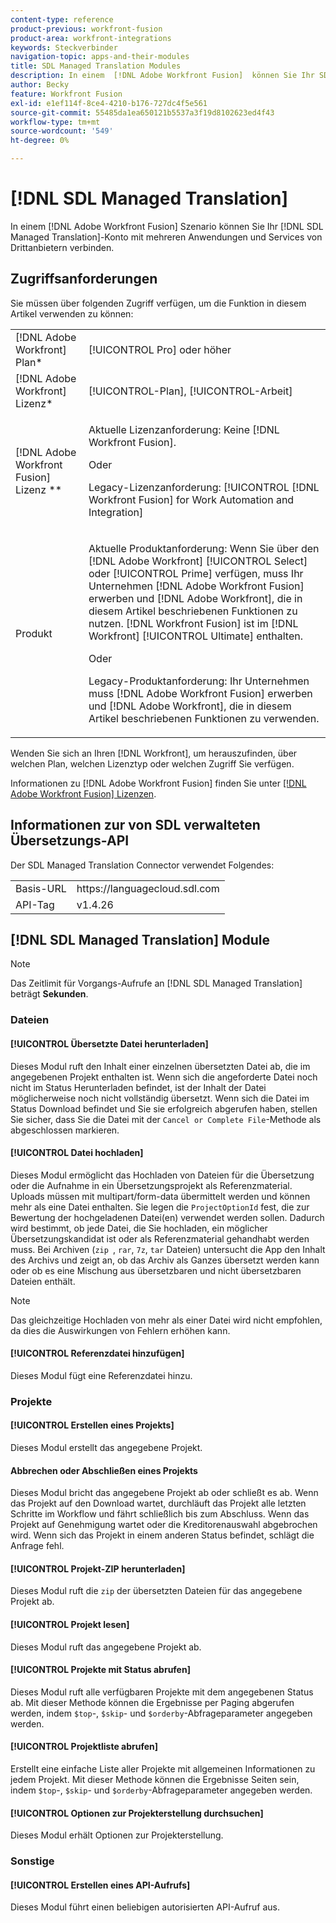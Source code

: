 ```yaml
---
content-type: reference
product-previous: workfront-fusion
product-area: workfront-integrations
keywords: Steckverbinder
navigation-topic: apps-and-their-modules
title: SDL Managed Translation Modules
description: In einem  [!DNL Adobe Workfront Fusion]  können Sie Ihr SDL Managed Translation-Konto mit mehreren Anwendungen und Dienstleistungen von Drittanbietern verbinden.
author: Becky
feature: Workfront Fusion
exl-id: e1ef114f-8ce4-4210-b176-727dc4f5e561
source-git-commit: 55485da1ea650121b5537a3f19d8102623ed4f43
workflow-type: tm+mt
source-wordcount: '549'
ht-degree: 0%

---
```


# [!DNL SDL Managed Translation]

In einem [!DNL Adobe Workfront Fusion] Szenario können Sie Ihr [!DNL SDL Managed Translation]-Konto mit mehreren Anwendungen und Services von Drittanbietern verbinden.

## Zugriffsanforderungen

Sie müssen über folgenden Zugriff verfügen, um die Funktion in diesem Artikel verwenden zu können:

<table style="table-layout:auto"> 
 <col> 
 <col> 
 <tbody> 
  <tr> 
   <td role="rowheader">[!DNL Adobe Workfront] Plan*</td>
  <td> <p>[!UICONTROL Pro] oder höher</p> </td>
  </tr> 
  <tr data-mc-conditions=""> 
   <td role="rowheader">[!DNL Adobe Workfront] Lizenz*</td>
   <td> <p>[!UICONTROL-Plan], [!UICONTROL-Arbeit]</p> </td> 
  </tr> 
  <tr> 
   <td role="rowheader">[!DNL Adobe Workfront Fusion] Lizenz **</td> 
   <td>
   <p>Aktuelle Lizenzanforderung: Keine [!DNL Workfront Fusion].</p>
   <p>Oder</p>
   <p>Legacy-Lizenzanforderung: [!UICONTROL [!DNL Workfront Fusion] for Work Automation and Integration] </p>
   </td> 
  </tr> 
  <tr> 
   <td role="rowheader">Produkt</td> 
   <td>
   <p>Aktuelle Produktanforderung: Wenn Sie über den [!DNL Adobe Workfront] [!UICONTROL Select] oder [!UICONTROL Prime] verfügen, muss Ihr Unternehmen [!DNL Adobe Workfront Fusion] erwerben und [!DNL Adobe Workfront], die in diesem Artikel beschriebenen Funktionen zu nutzen. [!DNL Workfront Fusion] ist im [!DNL Workfront] [!UICONTROL Ultimate] enthalten.</p>
   <p>Oder</p>
   <p>Legacy-Produktanforderung: Ihr Unternehmen muss [!DNL Adobe Workfront Fusion] erwerben und [!DNL Adobe Workfront], die in diesem Artikel beschriebenen Funktionen zu verwenden.</p>
   </td> 
  </tr> 
 </tbody> 
</table>

Wenden Sie sich an Ihren [!DNL Workfront], um herauszufinden, über welchen Plan, welchen Lizenztyp oder welchen Zugriff Sie verfügen.

Informationen zu [!DNL Adobe Workfront Fusion] finden Sie unter [[!DNL Adobe Workfront Fusion] Lizenzen](../../workfront-fusion/get-started/license-automation-vs-integration.md).

## Informationen zur von SDL verwalteten Übersetzungs-API

Der SDL Managed Translation Connector verwendet Folgendes:

<table style="table-layout:auto"> 
 <col> 
 <col> 
 <tbody> 
  <tr> 
   <td role="rowheader">Basis-URL</td> 
   <td>https://languagecloud.sdl.com</td> 
  </tr>
  <tr> 
   <td role="rowheader">API-Tag</td> 
   <td>v1.4.26</td> 
  </tr>
 </tbody> 
 </table>

## [!DNL SDL Managed Translation] Module

>[!NOTE]
>
>Das Zeitlimit für Vorgangs-Aufrufe an [!DNL SDL Managed Translation] beträgt **Sekunden**.

### Dateien

#### [!UICONTROL Übersetzte Datei herunterladen]

Dieses Modul ruft den Inhalt einer einzelnen übersetzten Datei ab, die im angegebenen Projekt enthalten ist. Wenn sich die angeforderte Datei noch nicht im Status Herunterladen befindet, ist der Inhalt der Datei möglicherweise noch nicht vollständig übersetzt. Wenn sich die Datei im Status Download befindet und Sie sie erfolgreich abgerufen haben, stellen Sie sicher, dass Sie die Datei mit der `Cancel or Complete File`-Methode als abgeschlossen markieren.

#### [!UICONTROL Datei hochladen]

Dieses Modul ermöglicht das Hochladen von Dateien für die Übersetzung oder die Aufnahme in ein Übersetzungsprojekt als Referenzmaterial. Uploads müssen mit multipart/form-data übermittelt werden und können mehr als eine Datei enthalten. Sie legen die `ProjectOptionId` fest, die zur Bewertung der hochgeladenen Datei(en) verwendet werden sollen. Dadurch wird bestimmt, ob jede Datei, die Sie hochladen, ein möglicher Übersetzungskandidat ist oder als Referenzmaterial gehandhabt werden muss. Bei Archiven (`zip `, `rar`, `7z`, `tar` Dateien) untersucht die App den Inhalt des Archivs und zeigt an, ob das Archiv als Ganzes übersetzt werden kann oder ob es eine Mischung aus übersetzbaren und nicht übersetzbaren Dateien enthält.

>[!NOTE]
>
>Das gleichzeitige Hochladen von mehr als einer Datei wird nicht empfohlen, da dies die Auswirkungen von Fehlern erhöhen kann.

#### [!UICONTROL Referenzdatei hinzufügen]

Dieses Modul fügt eine Referenzdatei hinzu.

### Projekte

#### [!UICONTROL Erstellen eines Projekts]

Dieses Modul erstellt das angegebene Projekt.

#### Abbrechen oder Abschließen eines Projekts

Dieses Modul bricht das angegebene Projekt ab oder schließt es ab. Wenn das Projekt auf den Download wartet, durchläuft das Projekt alle letzten Schritte im Workflow und fährt schließlich bis zum Abschluss. Wenn das Projekt auf Genehmigung wartet oder die Kreditorenauswahl abgebrochen wird. Wenn sich das Projekt in einem anderen Status befindet, schlägt die Anfrage fehl.

#### [!UICONTROL Projekt-ZIP herunterladen]

Dieses Modul ruft die `zip` der übersetzten Dateien für das angegebene Projekt ab.

#### [!UICONTROL Projekt lesen]

Dieses Modul ruft das angegebene Projekt ab.

#### [!UICONTROL Projekte mit Status abrufen]

Dieses Modul ruft alle verfügbaren Projekte mit dem angegebenen Status ab. Mit dieser Methode können die Ergebnisse per Paging abgerufen werden, indem `$top`-, `$skip`- und `$orderby`-Abfrageparameter angegeben werden.

#### [!UICONTROL Projektliste abrufen]

Erstellt eine einfache Liste aller Projekte mit allgemeinen Informationen zu jedem Projekt. Mit dieser Methode können die Ergebnisse Seiten sein, indem `$top`-, `$skip`- und `$orderby`-Abfrageparameter angegeben werden.

#### [!UICONTROL Optionen zur Projekterstellung durchsuchen]

Dieses Modul erhält Optionen zur Projekterstellung.

### Sonstige

#### [!UICONTROL Erstellen eines API-Aufrufs]

Dieses Modul führt einen beliebigen autorisierten API-Aufruf aus.
